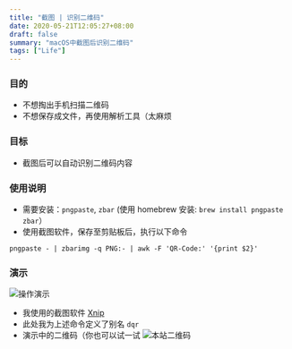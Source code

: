 ```yaml
---
title: "截图 | 识别二维码"
date: 2020-05-21T12:05:27+08:00
draft: false
summary: "macOS中截图后识别二维码"
tags: ["Life"]
---
```


### 目的

* 不想掏出手机扫描二维码
* 不想保存成文件，再使用解析工具（太麻烦

### 目标

* 截图后可以自动识别二维码内容

### 使用说明

* 需要安装：`pngpaste`, `zbar` (使用 homebrew 安装: `brew install pngpaste zbar`）
* 使用截图软件，保存至剪贴板后，执行以下命令

```
pngpaste - | zbarimg -q PNG:- | awk -F 'QR-Code:' '{print $2}'
```

### 演示

![操作演示](./resources/demo.gif)

* 我使用的截图软件 [Xnip](https://apps.apple.com/us/app/xnip-screenshot-annotation/id1221250572)
* 此处我为上述命令定义了别名 `dqr`
* 演示中的二维码（你也可以试一试
  ![本站二维码](./resources/qrcode-hiwangzi.com.png)
